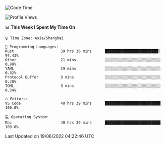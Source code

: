 <!--START_SECTION:waka-->
![Code Time](http://img.shields.io/badge/Code%20Time-1%2C414%20hrs%207%20mins-blue)

![Profile Views](http://img.shields.io/badge/Profile%20Views-13-blue)

📊 **This Week I Spent My Time On** 

```text
⌚︎ Time Zone: Asia/Shanghai

💬 Programming Languages: 
Rust                     39 hrs 36 mins      ████████████████████████░   97.43% 
Other                    21 mins             ░░░░░░░░░░░░░░░░░░░░░░░░░   0.88% 
YAML                     19 mins             ░░░░░░░░░░░░░░░░░░░░░░░░░   0.82% 
Protocol Buffer          9 mins              ░░░░░░░░░░░░░░░░░░░░░░░░░   0.38% 
TOML                     8 mins              ░░░░░░░░░░░░░░░░░░░░░░░░░   0.34%

🔥 Editors: 
VS Code                  40 hrs 39 mins      █████████████████████████   100.0%

💻 Operating System: 
Mac                      40 hrs 39 mins      █████████████████████████   100.0%

```


 Last Updated on 19/06/2022 04:22:46 UTC
<!--END_SECTION:waka-->
